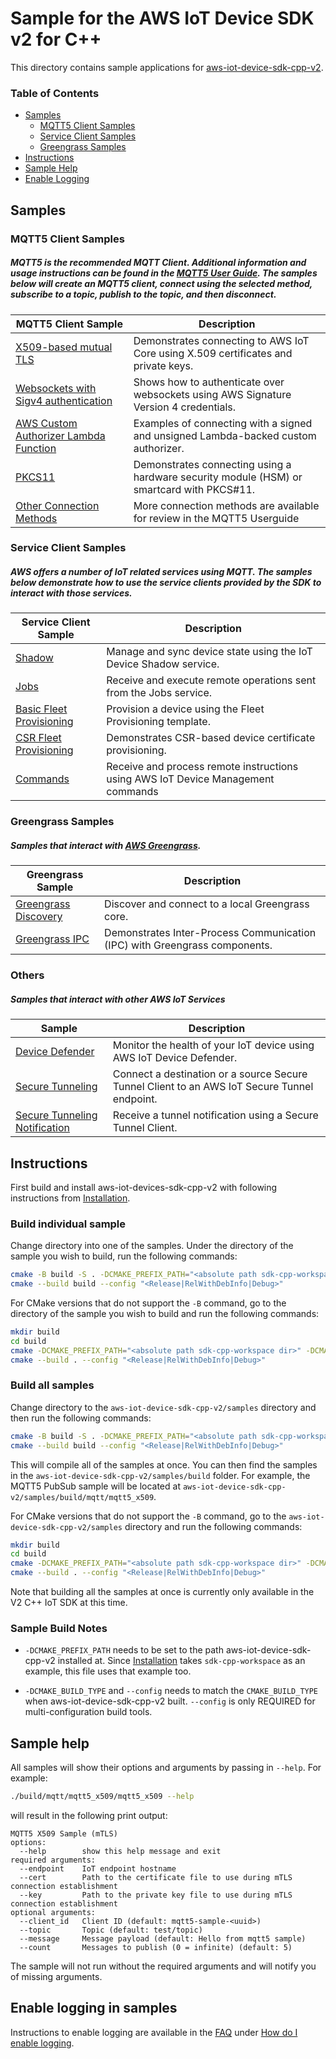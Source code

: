 # Sample for the AWS IoT Device SDK v2 for C++
This directory contains sample applications for [aws-iot-device-sdk-cpp-v2](../README.md).

### Table of Contents
* [Samples](#samples)
    * [MQTT5 Client Samples](#mqtt5-client-samples)
    * [Service Client Samples](#service-client-samples)
    * [Greengrass Samples](#greengrass-samples)
* [Instructions](#instructions)
* [Sample Help](#sample-help)
* [Enable Logging](#enable-logging)


## Samples
### MQTT5 Client Samples
##### MQTT5 is the recommended MQTT Client. Additional information and usage instructions can be found in the [MQTT5 User Guide](../documents/MQTT5_Userguide.md). The samples below will create an MQTT5 client, connect using the selected method, subscribe to a topic, publish to the topic, and then disconnect.
| MQTT5 Client Sample | Description |
|--------|-------------|
| [X509-based mutual TLS](./mqtt/mqtt5_x509/README.md) | Demonstrates connecting to AWS IoT Core using X.509 certificates and private keys.
| [Websockets with Sigv4 authentication](./mqtt/mqtt5_aws_websocket/README.md) | Shows how to authenticate over websockets using AWS Signature Version 4 credentials. |
| [AWS Custom Authorizer Lambda Function](./mqtt/mqtt5_custom_auth_signed/README.md) | Examples of connecting with a signed and unsigned Lambda-backed custom authorizer.
| [PKCS11](./mqtt/mqtt5_pkcs11/README.md) | Demonstrates connecting using a hardware security module (HSM) or smartcard with PKCS#11. |
| [Other Connection Methods](../documents/MQTT5_Userguide.md#connecting-to-aws-iot-core) | More connection methods are available for review in the MQTT5 Userguide

### Service Client Samples
##### AWS offers a number of IoT related services using MQTT. The samples below demonstrate how to use the service clients provided by the SDK to interact with those services.
| Service Client Sample | Description |
|--------|-------------|
| [Shadow](./service_clients/shadow/shadow-sandbox/README.md) | Manage and sync device state using the IoT Device Shadow service. |
| [Jobs](./service_clients/jobs/jobs-sandbox/README.md) | Receive and execute remote operations sent from the Jobs service. |
| [Basic Fleet Provisioning](./service_clients/fleet_provisioning/provision-basic/README.md) | Provision a device using the Fleet Provisioning template. |
| [CSR Fleet Provisioning](./service_clients/fleet_provisioning/provision-csr/README.md) | Demonstrates CSR-based device certificate provisioning. |
| [Commands](./service_clients/commands/commands-sandbox/README.md) | Receive and process remote instructions using AWS IoT Device Management commands |


### Greengrass Samples
##### Samples that interact with [AWS Greengrass](https://aws.amazon.com/greengrass/).
| Greengrass Sample | Description |
|--------|-------------|
| [Greengrass Discovery](./greengrass/basic_discovery/README.md) | Discover and connect to a local Greengrass core. |
| [Greengrass IPC](./greengrass/ipc/README.md) | Demonstrates Inter-Process Communication (IPC) with Greengrass components. |

### Others
##### Samples that interact with other AWS IoT Services
| Sample | Description |
|--------|-------------|
| [Device Defender](./others/device_defender/mqtt5_basic_report/README.md) | Monitor the health of your IoT device using AWS IoT Device Defender. |
| [Secure Tunneling](./others/secure_tunneling/secure_tunnel/README.md) | Connect a destination or a source Secure Tunnel Client to an AWS IoT Secure Tunnel endpoint. |
| [Secure Tunneling Notification](./others/secure_tunneling/tunnel_notification/README.md) | Receive a tunnel notification using a Secure Tunnel Client. |



## Instructions

First build and install aws-iot-devices-sdk-cpp-v2 with following instructions from [Installation](../README.md#Installation).

### Build individual sample

Change directory into one of the samples. Under the directory of the sample you wish to build, run the following commands:

``` sh
cmake -B build -S . -DCMAKE_PREFIX_PATH="<absolute path sdk-cpp-workspace dir>" -DCMAKE_BUILD_TYPE="<Release|RelWithDebInfo|Debug>" .
cmake --build build --config "<Release|RelWithDebInfo|Debug>"
```

For CMake versions that do not support the `-B` command, go to the directory of the sample you wish to build and run the following commands:

``` sh
mkdir build
cd build
cmake -DCMAKE_PREFIX_PATH="<absolute path sdk-cpp-workspace dir>" -DCMAKE_BUILD_TYPE="<Release|RelWithDebInfo|Debug>" ..
cmake --build . --config "<Release|RelWithDebInfo|Debug>"
```

### Build all samples

Change directory to the `aws-iot-device-sdk-cpp-v2/samples` directory and then run the following commands:

```sh
cmake -B build -S . -DCMAKE_PREFIX_PATH="<absolute path sdk-cpp-workspace dir>" -DCMAKE_BUILD_TYPE="<Release|RelWithDebInfo|Debug>"
cmake --build build --config "<Release|RelWithDebInfo|Debug>"
```

This will compile all of the samples at once. You can then find the samples in the `aws-iot-device-sdk-cpp-v2/samples/build` folder. For example, the MQTT5 PubSub sample will be located at `aws-iot-device-sdk-cpp-v2/samples/build/mqtt/mqtt5_x509`.

For CMake versions that do not support the `-B` command, go to the `aws-iot-device-sdk-cpp-v2/samples` directory and run the following commands:

``` sh
mkdir build
cd build
cmake -DCMAKE_PREFIX_PATH="<absolute path sdk-cpp-workspace dir>" -DCMAKE_BUILD_TYPE="<Release|RelWithDebInfo|Debug>" ..
cmake --build . --config "<Release|RelWithDebInfo|Debug>"
```

Note that building all the samples at once is currently only available in the V2 C++ IoT SDK at this time.

### Sample Build Notes

* `-DCMAKE_PREFIX_PATH` needs to be set to the path aws-iot-device-sdk-cpp-v2 installed at. Since [Installation](../README.md#Installation) takes `sdk-cpp-workspace` as an example, this file uses that example too.

* `-DCMAKE_BUILD_TYPE` and `--config` needs to match the `CMAKE_BUILD_TYPE` when aws-iot-device-sdk-cpp-v2 built. `--config` is only REQUIRED for multi-configuration build tools.

## Sample help

All samples will show their options and arguments by passing in `--help`. For example:

```sh
./build/mqtt/mqtt5_x509/mqtt5_x509 --help
```
will result in the following print output:
```
MQTT5 X509 Sample (mTLS)
options:
  --help        show this help message and exit
required arguments:
  --endpoint    IoT endpoint hostname
  --cert        Path to the certificate file to use during mTLS connection establishment
  --key         Path to the private key file to use during mTLS connection establishment
optional arguments:
  --client_id   Client ID (default: mqtt5-sample-<uuid>)
  --topic       Topic (default: test/topic)
  --message     Message payload (default: Hello from mqtt5 sample)
  --count       Messages to publish (0 = infinite) (default: 5)
```
The sample will not run without the required arguments and will notify you of missing arguments.

## Enable logging in samples

Instructions to enable logging are available in the [FAQ](../documents/FAQ.md) under [How do I enable logging](../documents/FAQ.md#how-do-i-enable-logging).